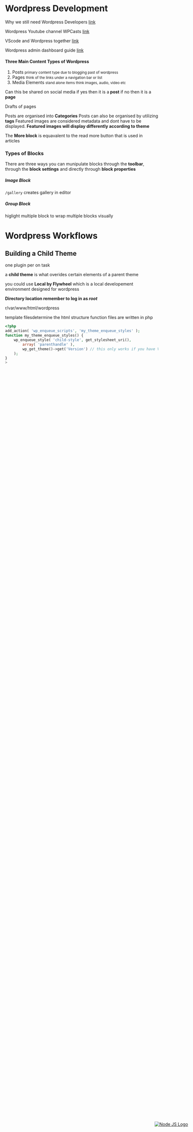 <head>
 
  <link 
    href="https://fonts.googleapis.com/css?family=Fira+Mono:500&display=swap" 
    rel="stylesheet">
    <script src="https://code.jquery.com/jquery-3.5.1.min.js" integrity="sha256-9/aliU8dGd2tb6OSsuzixeV4y/faTqgFtohetphbbj0=" crossorigin="anonymous"></script>
<style> 
#stack-container {
    position: fixed;
    height: 5em;
    display: flex;
    flex-direction: column-reverse;
    bottom:5vh;
    right: 5vw;
    width: 20vw
}
</style>
</head>    

<div id="stack-container">

<a href="https://make.wordpress.org/"><img src="https://upload.wikimedia.org/wikipedia/commons/thumb/0/09/Wordpress-Logo.svg/800px-Wordpress-Logo.svg.png" alt="Node JS Logo"></a>
</div>

# Wordpress Development

<span class="SteelBlue">Why we still need Wordpress Developers <a href="https://barn2.co.uk/why-wordpress-developers-are-the-future-of-web-design/">link</a></span>
 
<span class="SteelBlue">Wordpress Youtube channel WPCasts <a href="https://www.youtube.com/channel/UC8eV_x9GaQhcoL4rexOJpXg">link</a></span>

<span class="SteelBlue">VScode and Wordpress together <a href="https://deliciousbrains.com/vs-code-wordpress/">link</a></span>

<span class="SteelBlue">Wordpress admin dashboard guide <a href="https://alienwp.com/wordpress-admin-dashboard-guide/">link</a></span>

#### Three Main Content Types of Wordpress 
1. Posts <small>primary content type due to blogging past of wordpress</small>
2. Pages <small>think of the links under a navigation bar or list</small>
3. Media Elements <small>stand alone items think images, audio, video etc</small>

Can this be shared on social media <span class="Green">if yes then it is a</span><b class="Lime"> post</b> <span class="Crimson">if no then it is a </span><b class="HotPink">page</b>

Drafts of pages

Posts are organised into **Categories**
Posts can also be organised by utilizing **tags**
Featured images are considered metadata and dont have to be displayed. <b class="FireBrick">Featured images will display differently according to theme</b>

The <b class="Yellow">More block</b> is equavalent to the read more button that is used in articles

### Types of Blocks

<span class="RebeccaPurple">There are three ways you can munipulate blocks through the <b class="Violet">toolbar</b>, through the <b class="Violet">block settings</b> and directly through <b class="Violet">block properties</b></span>

##### Image Block
`/gallery` creates gallery in editor
##### Group Block
higlight multiple block to wrap multiple blocks visually

# Wordpress Workflows 

## Building a Child Theme

one plugin per on task

a **child theme** is what overides certain elements of a parent theme

you could use <b class="Red">Local by Flywheel</b> which is a local developement environment designed for wordpress

<b class="Teal">Directory location remember to log in as _root_</b>

   r/var/www/html/wordpress 

template filesdetermine the html structure
function files are written in php 

``` php
<?php
add_action( 'wp_enqueue_scripts', 'my_theme_enqueue_styles' );
function my_theme_enqueue_styles() {
    wp_enqueue_style( 'child-style', get_stylesheet_uri(),
        array( 'parenthandle' ), 
        wp_get_theme()->get('Version') // this only works if you have Version in the style header
    );
}
> 
```